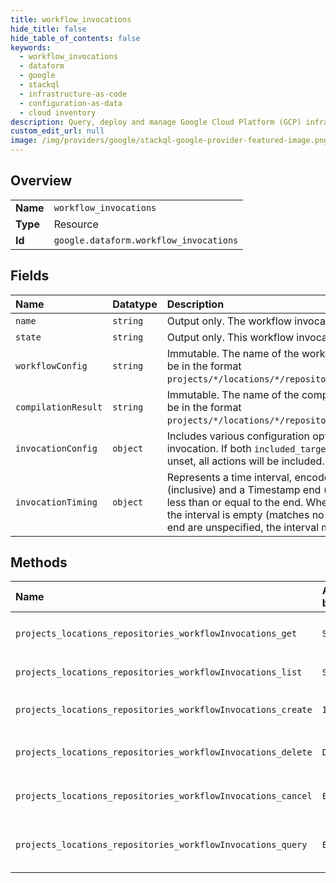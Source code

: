 ```yaml
---
title: workflow_invocations
hide_title: false
hide_table_of_contents: false
keywords:
  - workflow_invocations
  - dataform
  - google    
  - stackql
  - infrastructure-as-code
  - configuration-as-data
  - cloud inventory
description: Query, deploy and manage Google Cloud Platform (GCP) infrastructure and resources using SQL
custom_edit_url: null
image: /img/providers/google/stackql-google-provider-featured-image.png
---
```

  
    

## Overview
<table><tbody>
<tr><td><b>Name</b></td><td><code>workflow_invocations</code></td></tr>
<tr><td><b>Type</b></td><td>Resource</td></tr>
<tr><td><b>Id</b></td><td><code>google.dataform.workflow_invocations</code></td></tr>
</tbody></table>

## Fields
| Name | Datatype | Description |
|:-----|:---------|:------------|
| `name` | `string` | Output only. The workflow invocation's name. |
| `state` | `string` | Output only. This workflow invocation's current state. |
| `workflowConfig` | `string` | Immutable. The name of the workflow config to invoke. Must be in the format `projects/*/locations/*/repositories/*/workflowConfigs/*`. |
| `compilationResult` | `string` | Immutable. The name of the compilation result to compile. Must be in the format `projects/*/locations/*/repositories/*/compilationResults/*`. |
| `invocationConfig` | `object` | Includes various configuration options for a workflow invocation. If both `included_targets` and `included_tags` are unset, all actions will be included. |
| `invocationTiming` | `object` | Represents a time interval, encoded as a Timestamp start (inclusive) and a Timestamp end (exclusive). The start must be less than or equal to the end. When the start equals the end, the interval is empty (matches no time). When both start and end are unspecified, the interval matches any time. |
## Methods
| Name | Accessible by | Required Params | Description |
|:-----|:--------------|:----------------|:------------|
| `projects_locations_repositories_workflowInvocations_get` | `SELECT` | `locationsId, projectsId, repositoriesId, workflowInvocationsId` | Fetches a single WorkflowInvocation. |
| `projects_locations_repositories_workflowInvocations_list` | `SELECT` | `locationsId, projectsId, repositoriesId` | Lists WorkflowInvocations in a given Repository. |
| `projects_locations_repositories_workflowInvocations_create` | `INSERT` | `locationsId, projectsId, repositoriesId` | Creates a new WorkflowInvocation in a given Repository. |
| `projects_locations_repositories_workflowInvocations_delete` | `DELETE` | `locationsId, projectsId, repositoriesId, workflowInvocationsId` | Deletes a single WorkflowInvocation. |
| `projects_locations_repositories_workflowInvocations_cancel` | `EXEC` | `locationsId, projectsId, repositoriesId, workflowInvocationsId` | Requests cancellation of a running WorkflowInvocation. |
| `projects_locations_repositories_workflowInvocations_query` | `EXEC` | `locationsId, projectsId, repositoriesId, workflowInvocationsId` | Returns WorkflowInvocationActions in a given WorkflowInvocation. |
